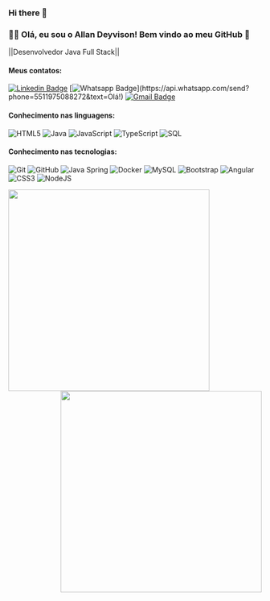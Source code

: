 ### Hi there 👋
### :man_technologist: Olá, eu sou o Allan Deyvison! Bem vindo ao meu GitHub 👋 

||Desenvolvedor Java Full Stack||

#### Meus contatos:
[![Linkedin Badge](https://img.shields.io/badge/-LinkedIn-blue?style=flat-square&logo=Linkedin&logoColor=white&link=https:https://www.linkedin.com/in/rodrigo-teixeira-59b728103/)](https://www.linkedin.com/in/allan-deyvison-573b0a1b3/)
[![Whatsapp Badge](https://img.shields.io/badge/-Whatsapp-4CA143?style=flat-square&labelColor=4CA143&logo=whatsapp&logoColor=white&link=https://api.whatsapp.com/send?phone=551195088272&text=Olá!)](https://api.whatsapp.com/send?phone=5511975088272&text=Olá!)
[![Gmail Badge](https://img.shields.io/badge/-Gmail-c14438?style=flat-square&logo=Gmail&logoColor=white&link=mailto:allan.13dias@gmail.com)](mailto:allan.13dias@gmail.com)

#### Conhecimento nas linguagens:
![HTML5](https://img.shields.io/badge/-HTML5-000000?style=flat&logo=html5)
![Java](https://img.shields.io/badge/-Java-000000?style=flat&logo=java)
![JavaScript](https://img.shields.io/badge/-JavaScript-000000?style=flat&logo=javascript)
![TypeScript](https://img.shields.io/badge/-TypeScript-000000?style=flat&logo=typescript)
![SQL](https://img.shields.io/badge/-SQL-000000?style=flat&logo=postgresql)

#### Conhecimento nas tecnologias:
![Git](https://img.shields.io/badge/-Git-222222?style=flat&logo=git&logoColor=F05032)
![GitHub](https://img.shields.io/badge/-GitHub-222222?style=flat&logo=github&logoColor=181717)
![Java Spring](https://img.shields.io/badge/-Spring-222222?style=flat&logo=spring&logoColor=6DB33F)
![Docker](https://img.shields.io/badge/-Docker-black?style=flat-square&logo=docker)
![MySQL](https://img.shields.io/badge/-MySQL-black?style=flat-square&logo=mysql)
![Bootstrap](https://img.shields.io/badge/-Bootstrap-563D7C?style=flat-square&logo=bootstrap)
![Angular](https://img.shields.io/badge/-Angular-DD0031?style=flat-square&logo=angular)
![CSS3](https://img.shields.io/badge/-CSS3-000000?style=flat&logo=css3)
![NodeJS](https://img.shields.io/badge/-NodeJS-DD0031?style=flat-square&logo=NodeJS)

<img align="left"  width="400px" src="https://github-readme-stats.vercel.app/api/top-langs/?username=AllanDeyvison&layout=compact&theme=vision-friendly-dark" />
 <img align="right" width="400px" src="https://github-readme-stats.vercel.app/api?username=AllanDeyvison&show_icons=true,css&layout=compact&theme=vision-friendly-dark" />
<!--

**AllanDeyvison/AllanDeyvison** is a ✨ _special_ ✨ repository because its `README.md` (this file) appears on your GitHub profile.

Here are some ideas to get you started:

- 🔭 I’m currently working on ...
- 🌱 I’m currently learning ...
- 👯 I’m looking to collaborate on ...
- 🤔 I’m looking for help with ...
- 💬 Ask me about ...
- 📫 How to reach me: ...
- 😄 Pronouns: ...
- ⚡ Fun fact: ...
-->

